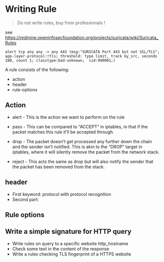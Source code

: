 # Writing Rule

> Do not write rules, buy from professionals !

see https://redmine.openinfosecfoundation.org/projects/suricata/wiki/Suricata_Rules

```
alert tcp any any -> any 443 (msg:"SURICATA Port 443 but not SSL/TLS"; app-layer-protocol:!tls; threshold: type limit, track by_src, seconds 180, count 1; classtype:bad-unknown;  sid:990001;)
```

A rule consists of the following:
* action
* header
* rule-options

## Action


* alert - This is the action we want to perform on the rule

* pass - This can be compared to “ACCEPT” in iptables, in that if the packet matches this rule it’ll be accepted through.
* drop - The packet doesn’t get processed any further down the chain and the sender isn’t notified. This is akin to the “DROP” target in iptables, where it will silently remove the packet from the network stack.
* reject - This acts the same as drop but will also notify the sender that the packet has been removed from the stack.

## header

* First keyword: protocol with protocol recognition
* Second part: 

## Rule options


## Write a simple signature for HTTP query

* Write rules on query to a specific website http_hostname
* Check some text in the content of the response 
* Write a rules checking TLS fingerprint of a HTTPS website
